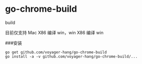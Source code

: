# go-chrome-build
build

目前仅支持 Mac X86 编译 win，win X86 编译 win

###安装
```shell
go get github.com/voyager-hang/go-chrome-build
go install -a -v github.com/voyager-hang/go-chrome-build/...
```